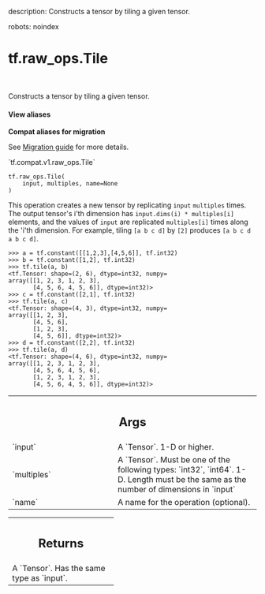 description: Constructs a tensor by tiling a given tensor.

robots: noindex

# tf.raw_ops.Tile

<!-- Insert buttons and diff -->

<table class="tfo-notebook-buttons tfo-api nocontent" align="left">

</table>



Constructs a tensor by tiling a given tensor.

<section class="expandable">
  <h4 class="showalways">View aliases</h4>
  <p>
<b>Compat aliases for migration</b>
<p>See
<a href="https://www.tensorflow.org/guide/migrate">Migration guide</a> for
more details.</p>
<p>`tf.compat.v1.raw_ops.Tile`</p>
</p>
</section>

<pre class="devsite-click-to-copy prettyprint lang-py tfo-signature-link">
<code>tf.raw_ops.Tile(
    input, multiples, name=None
)
</code></pre>



<!-- Placeholder for "Used in" -->

This operation creates a new tensor by replicating `input` `multiples` times.
The output tensor's i'th dimension has `input.dims(i) * multiples[i]` elements,
and the values of `input` are replicated `multiples[i]` times along the 'i'th
dimension. For example, tiling `[a b c d]` by `[2]` produces
`[a b c d a b c d]`.

```
>>> a = tf.constant([[1,2,3],[4,5,6]], tf.int32)
>>> b = tf.constant([1,2], tf.int32)
>>> tf.tile(a, b)
<tf.Tensor: shape=(2, 6), dtype=int32, numpy=
array([[1, 2, 3, 1, 2, 3],
       [4, 5, 6, 4, 5, 6]], dtype=int32)>
>>> c = tf.constant([2,1], tf.int32)
>>> tf.tile(a, c)
<tf.Tensor: shape=(4, 3), dtype=int32, numpy=
array([[1, 2, 3],
       [4, 5, 6],
       [1, 2, 3],
       [4, 5, 6]], dtype=int32)>
>>> d = tf.constant([2,2], tf.int32)
>>> tf.tile(a, d)
<tf.Tensor: shape=(4, 6), dtype=int32, numpy=
array([[1, 2, 3, 1, 2, 3],
       [4, 5, 6, 4, 5, 6],
       [1, 2, 3, 1, 2, 3],
       [4, 5, 6, 4, 5, 6]], dtype=int32)>
```

<!-- Tabular view -->
 <table class="responsive fixed orange">
<colgroup><col width="214px"><col></colgroup>
<tr><th colspan="2"><h2 class="add-link">Args</h2></th></tr>

<tr>
<td>
`input`
</td>
<td>
A `Tensor`. 1-D or higher.
</td>
</tr><tr>
<td>
`multiples`
</td>
<td>
A `Tensor`. Must be one of the following types: `int32`, `int64`.
1-D. Length must be the same as the number of dimensions in `input`
</td>
</tr><tr>
<td>
`name`
</td>
<td>
A name for the operation (optional).
</td>
</tr>
</table>



<!-- Tabular view -->
 <table class="responsive fixed orange">
<colgroup><col width="214px"><col></colgroup>
<tr><th colspan="2"><h2 class="add-link">Returns</h2></th></tr>
<tr class="alt">
<td colspan="2">
A `Tensor`. Has the same type as `input`.
</td>
</tr>

</table>

